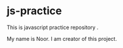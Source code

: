 # js-practice
This is javascript practice repository .



My name is Noor. I am creator of this project.
